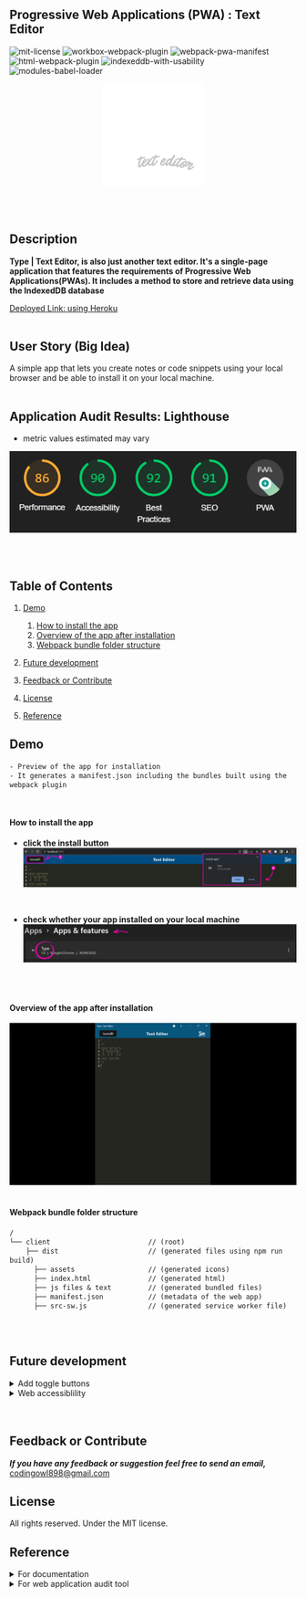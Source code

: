 ## Progressive Web Applications (PWA) : Text Editor
![mit-license](https://img.shields.io/badge/license-MIT-yellowgreen) ![workbox-webpack-plugin](https://img.shields.io/badge/devDependencies-workbox--webpack-blue) ![webpack-pwa-manifest](https://img.shields.io/badge/devDependencies-webpack--pwa--manifest-blue) ![html-webpack-plugin](https://img.shields.io/badge/devDependencies-html--webpack-blue) ![indexeddb-with-usability](https://img.shields.io/badge/Dependencies-idb-blue) ![modules-babel-loader](https://img.shields.io/badge/module%3A-babel--loader-blue)


<p align="center">
  <img src="./utils/images/type-logo.png"/>
</p>
<br />
<br />

## Description

**Type | Text Editor, is also just another text editor. It's a single-page application that features the requirements of Progressive Web Applications(PWAs). It includes a method to store and retrieve data using the IndexedDB database**


[Deployed Link: using Heroku](...)
<br />
<br />

## User Story (Big Idea) 
A simple app that lets you create notes or code snippets using your local browser and be able to install it on your local machine.
<br />
<br />

## Application Audit Results: Lighthouse
- metric values estimated may vary
<p align="left">
  <img src="./utils/images/lighthouse-result2022.png"/>
</p>
<br />
<br />

## Table of Contents
1. [Demo](#demo)
    1. [How to install the app](#how-to-install-the-app)
    2. [Overview of the app after installation](#overview-of-the-app-after-installation)
    3. [Webpack bundle folder structure](#webpack-bundle-folder-structure)

2. [Future development](#future-development)
3. [Feedback or Contribute](#feedback-or-contribute)
4. [License](#license)
5. [Reference](#reference)


## Demo
```
- Preview of the app for installation
- It generates a manifest.json including the bundles built using the webpack plugin
```
<br />

#### How to install the app

- **click the install button**
![installation](utils/images/installation-v2.png)
<br />

- **check whether your app installed on your local machine**
![installation2](utils/images/installed-app-v2.png)
<br />
<br />

#### Overview of the app after installation

![native-app](utils/images/overview-type-texteditor-pwa.gif)
<br />
<br />

#### Webpack bundle folder structure
```
/
└── client                        // (root)
    ├── dist                      // (generated files using npm run build)
      ├── assets                  // (generated icons)  
      ├── index.html              // (generated html)  
      ├── js files & text         // (generated bundled files)  
      ├── manifest.json           // (metadata of the web app) 
      ├── src-sw.js               // (generated service worker file) 
```
<br />
<br />

## Future development

<details>
<summary>Add toggle buttons</summary>
</details>

<details>
<summary>Web accessiblility</summary>
</details>
<br />
<br />

## Feedback or Contribute
***If you have any feedback or suggestion feel free to send an email,*** codingowl898@gmail.com

## License
All rights reserved. Under the MIT license.

## Reference

<details>
<summary>For documentation</summary>

[Workbox-Build](https://developer.chrome.com/docs/workbox/reference/workbox-build/) and [Webpack](https://webpack.js.org/concepts/documentation) 

</details>

<details>
<summary>For web application audit tool</summary>

[Lighthouse](https://chrome.google.com/webstore/detail/lighthouse/blipmdconlkpinefehnmjammfjpmpbjk?hl=en)

</details>